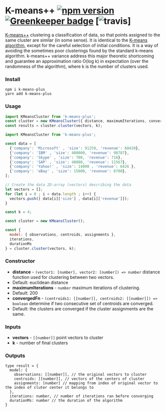 # K-means++ [![npm version](https://badge.fury.io/js/k-means-plus.svg)](https://badge.fury.io/js/k-means-plus) [![Greenkeeper badge](https://badges.greenkeeper.io/goldensunliu/k-means-plus.svg)](https://greenkeeper.io/) [![travis](https://travis-ci.org/goldensunliu/k-means-plus.svg?branch=master)]
[K-means++](https://en.wikipedia.org/wiki/K-means%2B%2B) clustering a classification of data, so that points assigned to the same cluster are similar (in some sense). It is identical to the [K-means algorithm](https://en.wikipedia.org/wiki/K-means_clustering), except for the careful selection of initial conditions. It is a way of avoiding the sometimes poor clusterings found by the standard k-means algorithm. k-means++ variance address this major theoretic shortcoming and guarantee an approximation ratio O(log k) in expectation (over the randomness of the algorithm), where k is the number of clusters used.

### Install
```
npm i k-means-plus
yarn add k-means-plus
```
### Usage
```javascript
import KMeansCluster from 'k-means-plus';
const cluster = new KMeansCluster({ distance, maximumIterations, convergedFn });
const results = cluster.cluster(vectors, k);
```
```javascript
import KMeansCluster from 'k-means-plus';

const data = [
  {'company': 'Microsoft' , 'size': 91259, 'revenue': 60420},
  {'company': 'IBM' , 'size': 400000, 'revenue': 98787},
  {'company': 'Skype' , 'size': 700, 'revenue': 716},
  {'company': 'SAP' , 'size': 48000, 'revenue': 11567},
  {'company': 'Yahoo!' , 'size': 14000 , 'revenue': 6426 },
  {'company': 'eBay' , 'size': 15000, 'revenue': 8700},
];

// Create the data 2D-array (vectors) describing the data
let vectors = [];
for (let i = 0 ; i < data.length ; i++) {
  vectors.push([ data[i]['size'] , data[i]['revenue']]);
}

const k = 4;

const cluster = new KMeansCluster();

const {
  model: { observations, centroids, assignments },
  iterations,
  durationMs
} = cluster.cluster(vectors, k);
```

### Constructor
 - **distance**  - `(vector1: [number], vector2: [number]) => number` distance function used for clustering between two vectors. 
  - Default: euclidean distance
 - **maximumIterations** - `number` maximum iterations of clustering. 
  - Default: 200
 - **convergedFn** - `(centroids1: [[number]], centroids2: [[number]]) => boolean` determine if two consecutive set of centroids are converged. 
  - Default: the clusters are converged if the cluster assignments are the same.

### Inputs
 - **vectors**  - `[[number]]` point vectors to cluster 
 - **k** - number of final clusters

### Outputs
```flow js
type result = {
  model: {
    observations: [[number]], // the original vectors to cluster
    centroids: [[number]], // vectors of the centers of cluster
    assignments: [number] // mapping from index of original vector to the index of cluter center it belongs to
  },
  iterations: number, // number of iterations ran before converging
  durationMs: number // the duration of the algorithm
}
```
